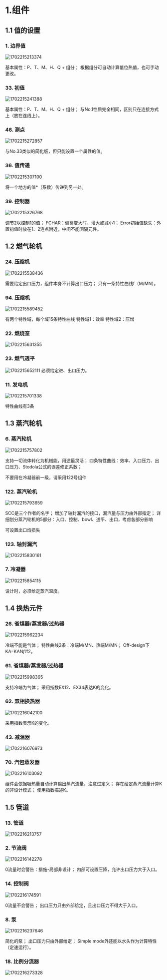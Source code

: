 # 1.组件

## 1.1 值的设置

### 1. 边界值

  ![1702215213374](image/ebsilon/1702215213374.png)

  基本属性：P、T、M、H、Q + 组分；
  根据组分可自动计算低位热值，也可手动更改。

### 33. 初值

  ![1702215241388](image/ebsilon/1702215241388.png)

  基本属性：P、T、M、H、Q + 组分；
  与No.1性质完全相同，区别只在连接方式上（放在连线上）。

### 46. 测点

  ![1702215272857](image/ebsilon/1702215272857.png)

  与No.33类似的简化版，但只能设置一个属性的值。

### 36. 值传递

  ![1702215307100](image/ebsilon/1702215307100.png)

  将一个地方的值*（系数）传递到另一处。

### 39. 控制器

  ![1702215326768](image/ebsilon/1702215326768.png)

  调节2以控制1的值；
  FCHAR：偏离变大时，增大或减小1；
  Error初始值缺失：外置初值时放在1、2连点附近，中间不能间隔元件。

## 1.2 燃气轮机

### 24. 压缩机

![1702215538436](image/ebsilon/1702215538436.png)

需要给定出口压力，组件本身不计算出口压力；
只有一条特性曲线f（M/MN）。

### 94. 压缩机

![1702215589452](image/ebsilon/1702215589452.png)

有两个特性域，每个域15条特性曲线
特性域1：效率
特性域2：压增

### 22. 燃烧室

![1702215631355](image/ebsilon/1702215631355.png)

### 23. 燃气透平

![1702215652111](image/ebsilon/1702215652111.png)
必须给定进、出口压力。

### 11. 发电机

![1702215701338](image/ebsilon/1702215701338.png)

特性曲线有3条

## 1.3 蒸汽轮机

### 6. 蒸汽轮机

![1702215757802](image/ebsilon/1702215757802.png)

支持一切流体转化为机械能，用途最灵活；
四条特性曲线：效率、入口压力、出口压力、Stodola公式的误差修正系数；

不要用在冷凝器前一级，请采用122号组件

### 122. 蒸汽轮机

![1702215793659](image/ebsilon/1702215793659.png)

SCC是三个作者的名字；
增加了轴封漏汽的接口，漏汽量与压力由外部指定；
详细划分蒸汽轮机的5部分：入口、控制、bowl、透平、出口，考虑各部分影响

可设置出口焓损失

### 123. 轴封漏汽

![1702215830161](image/ebsilon/1702215830161.png)

### 7. 冷凝器

![1702215854115](image/ebsilon/1702215854115.png)

设计时，必须给定蒸汽温度。

## 1.4 换热元件

### 26. 省煤器/蒸发器/过热器

![1702215962234](image/ebsilon/1702215962234.png)

冷端不能是气体；
特性曲线2条：冷端M/MN、热端M/MN；
Off-design下KA=KAN*f1*f2。

### 61. 省煤器/蒸发器/过热器

![1702215998365](image/ebsilon/1702215998365.png)

支持冷端为气体；
采用指数EX12、EX34表达K的变化。

### 62. 双相换热器

![1702216042100](image/ebsilon/1702216042100.png)

采用指数表示K的变化。

### 43. 减温器

![1702216076973](image/ebsilon/1702216076973.png)

### 70. 汽包蒸发器

![1702216103092](image/ebsilon/1702216103092.png)

组件会依据吸热量自动计算输出蒸汽流量，注意过定义；
存在给定蒸汽流量计算K的非设计模式；
使用指数描述K。

## 1.5 管道

### 13. 管道

![1702216213757](image/ebsilon/1702216213757.png)

### 2. 节流阀

![1702216142278](image/ebsilon/1702216142278.png)

0流量时会警告：措施-局部非设计；
内部可设置压降，允许出口压力大于入口。

### 14. 控制阀

![1702216174591](image/ebsilon/1702216174591.png)

0流量不会警告；
出口压力只由外部给定，且出口压力不得大于入口。

### 8. 泵

![1702216237646](image/ebsilon/1702216237646.png)

简化的泵；
出口压力只由外部给定；
Simple mode外还能以水头作为计算特性（定速运行）。

### 18. 比例分流器

![1702216273328](image/ebsilon/1702216273328.png)
